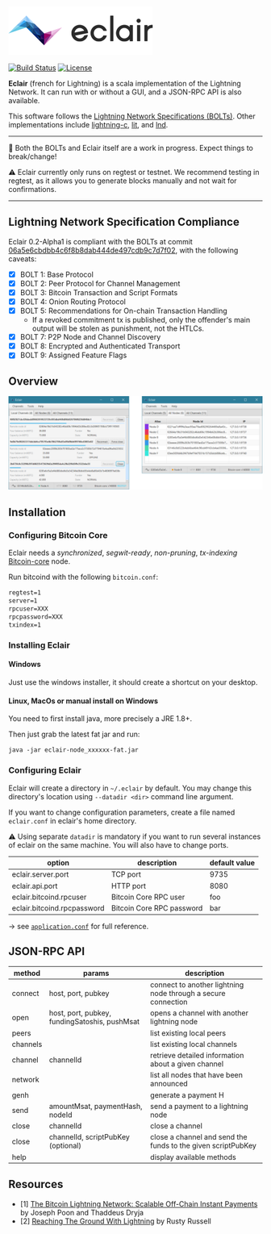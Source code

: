 ![Eclair Logo](.readme/logo.png)

[![Build Status](https://travis-ci.org/ACINQ/eclair.svg?branch=master)](https://travis-ci.org/ACINQ/eclair)
[![License](https://img.shields.io/badge/license-Apache%202.0-blue.svg)](LICENSE)

**Eclair** (french for Lightning) is a scala implementation of the Lightning Network. It can run with or without a GUI, and a JSON-RPC API is also available.

This software follows the [Lightning Network Specifications (BOLTs)](https://github.com/lightningnetwork/lightning-rfc). Other implementations include [lightning-c], [lit], and [lnd].
 
 ---
 
 :construction: Both the BOLTs and Eclair itself are a work in progress. Expect things to break/change!
 
 :warning: Eclair currently only runs on regtest or testnet. We recommend testing in regtest, as it allows you to generate blocks manually and not wait for confirmations.

---

## Lightning Network Specification Compliance
Eclair 0.2-Alpha1 is compliant with the BOLTs at commit [06a5e6cbdbb4c6f8b8dab444de497cdb9c7d7f02](https://github.com/lightningnetwork/lightning-rfc/commit/06a5e6cbdbb4c6f8b8dab444de497cdb9c7d7f02), with the following caveats:

  - [X] BOLT 1: Base Protocol
  - [X] BOLT 2: Peer Protocol for Channel Management
  - [X] BOLT 3: Bitcoin Transaction and Script Formats
  - [X] BOLT 4: Onion Routing Protocol
  - [X] BOLT 5: Recommendations for On-chain Transaction Handling
    * If a revoked commitment tx is published, only the offender's main output will be stolen as punishment, not the HTLCs.
  - [X] BOLT 7: P2P Node and Channel Discovery
  - [X] BOLT 8: Encrypted and Authenticated Transport
  - [X] BOLT 9: Assigned Feature Flags

## Overview

![Eclair Demo](.readme/screen-1.png)

## Installation

### Configuring Bitcoin Core

Eclair needs a _synchronized_, _segwit-ready_, _non-pruning_, _tx-indexing_ [Bitcoin-core](https://github.com/bitcoin/bitcoin) node.

Run bitcoind with the following `bitcoin.conf`:
```
regtest=1
server=1
rpcuser=XXX
rpcpassword=XXX
txindex=1
```

### Installing Eclair

#### Windows

Just use the windows installer, it should create a shortcut on your desktop.

#### Linux, MacOs or manual install on Windows

You need to first install java, more precisely a JRE 1.8+.

Then just grab the latest fat jar and run:
```shell
java -jar eclair-node_xxxxxx-fat.jar
```

### Configuring Eclair

Eclair will create a directory in `~/.eclair` by default. You may change this directory's location using `--datadir <dir>` command line argument.

If you want to change configuration parameters, create a file named `eclair.conf` in eclair's home directory.

:warning: Using separate `datadir` is mandatory if you want to run several instances of eclair on the same machine. You will also have to change ports.


option                       | description               | default value
-----------------------------|---------------------------|--------------
 eclair.server.port          | TCP port                  | 9735
 eclair.api.port            | HTTP port                 | 8080
 eclair.bitcoind.rpcuser     | Bitcoin Core RPC user     | foo
 eclair.bitcoind.rpcpassword | Bitcoin Core RPC password | bar

&rarr; see [`application.conf`](eclair-node/src/main/resources/application.conf) for full reference.

## JSON-RPC API

 method       |  params                                       | description
 -------------|-----------------------------------------------|-----------------------------------------------------------
  connect     | host, port, pubkey                            | connect to another lightning node through a secure connection
  open        | host, port, pubkey, fundingSatoshis, pushMsat | opens a channel with another lightning node
  peers       |                                               | list existing local peers
  channels    |                                               | list existing local channels
  channel     | channelId                                     | retrieve detailed information about a given channel
  network     |                                               | list all nodes that have been announced
  genh        |                                               | generate a payment H
  send        | amountMsat, paymentHash, nodeId               | send a payment to a lightning node
  close       | channelId                                     | close a channel
  close       | channelId, scriptPubKey (optional)            | close a channel and send the funds to the given scriptPubKey
  help        |                                               | display available methods

## Resources
- [1]  [The Bitcoin Lightning Network: Scalable Off-Chain Instant Payments](https://lightning.network/lightning-network-paper.pdf) by Joseph Poon and Thaddeus Dryja
- [2]  [Reaching The Ground With Lightning](https://github.com/ElementsProject/lightning/raw/master/doc/deployable-lightning.pdf) by Rusty Russell

[Amiko-Pay]: https://github.com/cornwarecjp/amiko-pay
[lightning-c]: https://github.com/ElementsProject/lightning
[lnd]: https://github.com/LightningNetwork/lnd
[lit]: https://github.com/mit-dci/lit
[Thunder]: https://github.com/blockchain/thunder

